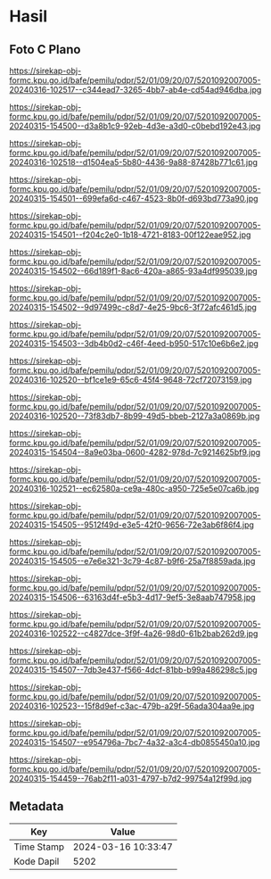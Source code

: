 # Hasil

## Foto C Plano

https://sirekap-obj-formc.kpu.go.id/bafe/pemilu/pdpr/52/01/09/20/07/5201092007005-20240316-102517--c344ead7-3265-4bb7-ab4e-cd54ad946dba.jpg

https://sirekap-obj-formc.kpu.go.id/bafe/pemilu/pdpr/52/01/09/20/07/5201092007005-20240315-154500--d3a8b1c9-92eb-4d3e-a3d0-c0bebd192e43.jpg

https://sirekap-obj-formc.kpu.go.id/bafe/pemilu/pdpr/52/01/09/20/07/5201092007005-20240316-102518--d1504ea5-5b80-4436-9a88-87428b771c61.jpg

https://sirekap-obj-formc.kpu.go.id/bafe/pemilu/pdpr/52/01/09/20/07/5201092007005-20240315-154501--699efa6d-c467-4523-8b0f-d693bd773a90.jpg

https://sirekap-obj-formc.kpu.go.id/bafe/pemilu/pdpr/52/01/09/20/07/5201092007005-20240315-154501--f204c2e0-1b18-4721-8183-00f122eae952.jpg

https://sirekap-obj-formc.kpu.go.id/bafe/pemilu/pdpr/52/01/09/20/07/5201092007005-20240315-154502--66d189f1-8ac6-420a-a865-93a4df995039.jpg

https://sirekap-obj-formc.kpu.go.id/bafe/pemilu/pdpr/52/01/09/20/07/5201092007005-20240315-154502--9d97499c-c8d7-4e25-9bc6-3f72afc461d5.jpg

https://sirekap-obj-formc.kpu.go.id/bafe/pemilu/pdpr/52/01/09/20/07/5201092007005-20240315-154503--3db4b0d2-c46f-4eed-b950-517c10e6b6e2.jpg

https://sirekap-obj-formc.kpu.go.id/bafe/pemilu/pdpr/52/01/09/20/07/5201092007005-20240316-102520--bf1ce1e9-65c6-45f4-9648-72cf72073159.jpg

https://sirekap-obj-formc.kpu.go.id/bafe/pemilu/pdpr/52/01/09/20/07/5201092007005-20240316-102520--73f83db7-8b99-49d5-bbeb-2127a3a0869b.jpg

https://sirekap-obj-formc.kpu.go.id/bafe/pemilu/pdpr/52/01/09/20/07/5201092007005-20240315-154504--8a9e03ba-0600-4282-978d-7c9214625bf9.jpg

https://sirekap-obj-formc.kpu.go.id/bafe/pemilu/pdpr/52/01/09/20/07/5201092007005-20240316-102521--ec62580a-ce9a-480c-a950-725e5e07ca6b.jpg

https://sirekap-obj-formc.kpu.go.id/bafe/pemilu/pdpr/52/01/09/20/07/5201092007005-20240315-154505--9512f49d-e3e5-42f0-9656-72e3ab6f86f4.jpg

https://sirekap-obj-formc.kpu.go.id/bafe/pemilu/pdpr/52/01/09/20/07/5201092007005-20240315-154505--e7e6e321-3c79-4c87-b9f6-25a7f8859ada.jpg

https://sirekap-obj-formc.kpu.go.id/bafe/pemilu/pdpr/52/01/09/20/07/5201092007005-20240315-154506--63163d4f-e5b3-4d17-9ef5-3e8aab747958.jpg

https://sirekap-obj-formc.kpu.go.id/bafe/pemilu/pdpr/52/01/09/20/07/5201092007005-20240316-102522--c4827dce-3f9f-4a26-98d0-61b2bab262d9.jpg

https://sirekap-obj-formc.kpu.go.id/bafe/pemilu/pdpr/52/01/09/20/07/5201092007005-20240315-154507--7db3e437-f566-4dcf-81bb-b99a486298c5.jpg

https://sirekap-obj-formc.kpu.go.id/bafe/pemilu/pdpr/52/01/09/20/07/5201092007005-20240316-102523--15f8d9ef-c3ac-479b-a29f-56ada304aa9e.jpg

https://sirekap-obj-formc.kpu.go.id/bafe/pemilu/pdpr/52/01/09/20/07/5201092007005-20240315-154507--e954796a-7bc7-4a32-a3c4-db0855450a10.jpg

https://sirekap-obj-formc.kpu.go.id/bafe/pemilu/pdpr/52/01/09/20/07/5201092007005-20240315-154459--76ab2f11-a031-4797-b7d2-99754a12f99d.jpg


## Metadata

| Key        | Value               |
| ---------- | ------------------- |
| Time Stamp | 2024-03-16 10:33:47 |
| Kode Dapil | 5202                |



